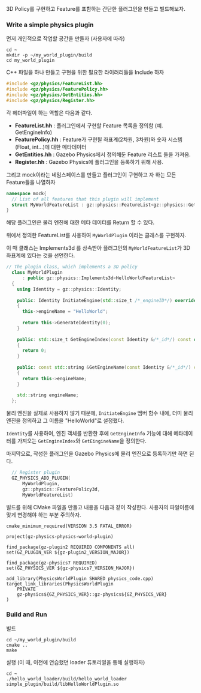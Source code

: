 3D Policy를 구현하고 Feature를 포함하는 간단한 플러그인을 만들고 빌드해보자.

### Write a simple physics plugin

먼저 개인적으로 작업할 공간을 만들자 (사용자에 따라)
```
cd ~
mkdir -p ~/my_world_plugin/build
cd my_world_plugin
```

C++ 파일을 하나 만들고 구현을 위한 필요한 라이러리들을 Include 하자
```cpp
#include <gz/physics/FeatureList.hh>
#include <gz/physics/FeaturePolicy.hh>
#include <gz/physics/GetEntities.hh>
#include <gz/physics/Register.hh>
```
각 헤더파일이 하는 역할은 다음과 같다.

- <strong>FeatureList.hh</strong> : 플러그인에서 구현할 Feature 목록을 정의함 (예. GetEngineInfo)
- <strong>FeaturePolicy.hh</strong> : Feature가 구현될 좌표계(2차원, 3차원)와 숫자 시스템(Float, int...)에 대한 메타데이터
- <strong>GetEntities.hh</strong> : Gazebo Physics에서 정의해둔 Feature 리스트 들을 가져옴.
- <strong>Register.hh</strong> : Gazebo Physics에 플러그인을 등록하기 위해 사용.

그리고 mock이라는 네임스페이스를 만들고 플러그인이 구현하고 자 하는 모든 Feature들을 나열하자
```cpp
namespace mock{
  // List of all features that this plugin will implement
  struct MyWorldFeatureList : gz::physics::FeatureList<gz::physics::GetEngineInfo>{ };
}
```

해당 플러그인은 물리 엔진에 대한 메타 데이터를 Return 할 수 있다.

위에서 정의한 FeatureList를 사용하여 `MyWorldPlugin` 이라는 클래스를 구현하자.

이 때 클래스는 Implements3d 를 상속받아 플러그인의 `MyWorldFeatureList`가 3D 좌표계에 있다는 것을 선언한다.
```cpp
// The plugin class, which implements a 3D policy
  class MyWorldPlugin
      : public gz::physics::Implements3d<HelloWorldFeatureList>
  {
    using Identity = gz::physics::Identity;
 
    public: Identity InitiateEngine(std::size_t /*_engineID*/) override
    {
      this->engineName = "HelloWorld";
 
      return this->GenerateIdentity(0);
    }
 
    public: std::size_t GetEngineIndex(const Identity &/*_id*/) const override
    {
      return 0;
    }
 
    public: const std::string &GetEngineName(const Identity &/*_id*/) const override
    {
      return this->engineName;
    }
 
    std::string engineName;
  };
```

물리 엔진을 실제로 사용하지 않기 때문에, `InitiateEngine` 멤버 함수 내에, 더미 물리 엔진을 정의하고 그 이름을 "HelloWorld"로 설정했다.

`Identity`를 사용하여, 엔진 객체를 반환한 후에 `GetEngineInfo` 기능에 대해 메타데이터를 가져오는 `GetEngineIndex`와 `GetEingineName`을 정의한다.

마지막으로, 작성한 플러그인을 Gazebo Physics에 물리 엔진으로 등록하기만 하면 된다.
```cpp
  // Register plugin
  GZ_PHYSICS_ADD_PLUGIN(
      MyWorldPlugin,
      gz::physics::FeaturePolicy3d,
      MyWorldFeatureList)
```

빌드를 위해 CMake 파일을 만들고 내용을 다음과 같이 작성한다. 사용자의 파일이름에 맞게 변경해야 하는 부분 주의하자.
```
cmake_minimum_required(VERSION 3.5 FATAL_ERROR)

project(gz-physics-physics-world-plugin)

find_package(gz-plugin2 REQUIRED COMPONENTS all)
set(GZ_PLUGIN_VER ${gz-plugin2_VERSION_MAJOR})

find_package(gz-physics7 REQUIRED)
set(GZ_PHYSICS_VER ${gz-physics7_VERSION_MAJOR})

add_library(PhysicsWorldPlugin SHARED physics_code.cpp)
target_link_libraries(PhysicsWorldPlugin
    PRIVATE
    gz-physics${GZ_PHYSICS_VER}::gz-physics${GZ_PHYSICS_VER}
)
```

### Build and Run

빌드
```
cd ~/my_world_plugin/build
cmake ..
make
```
실행 (이 때, 이전에 연습했던 loader 튜토리얼을 통해 실행하자)
```
cd ~
./hello_world_loader/build/hello_world_loader simple_plugin/build/libHelloWorldPlugin.so
```


